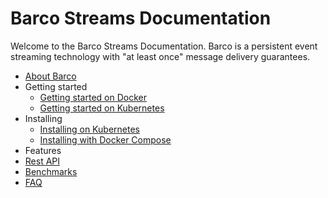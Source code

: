 # Barco Streams Documentation

Welcome to the Barco Streams Documentation. Barco is a persistent event streaming
technology with "at least once" message delivery guarantees.

- [About Barco](./TECHNICAL_INTRO.md)
- Getting started
    - [Getting started on Docker](./getting_started/ON_DOCKER.md)
    - [Getting started on Kubernetes](./getting_started/ON_KUBERNETES.md)
- Installing
    - [Installing on Kubernetes](./install/KUBERNETES.md)
    - [Installing with Docker Compose](./install/DOCKER_COMPOSE.md)
- Features
- [Rest API](./REST_API.md)
- [Benchmarks](./BENCHMARKS.md)
- [FAQ](./FAQ.md)
